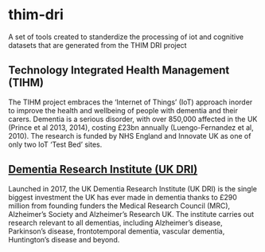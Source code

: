 # thim-dri
A set of tools created to standerdize the processing of iot and cognitive datasets that are generated from the THIM DRI project 


## Technology Integrated Health Management (TIHM)
The TIHM project embraces the ‘Internet of Things’ (IoT) approach inorder to improve the health and wellbeing of people with dementia and their carers. Dementia is a serious disorder, with over 850,000 affected in the UK (Prince et al 2013, 2014), costing £23bn annually (Luengo-Fernandez et al, 2010). The research is funded by NHS England and Innovate UK as one of only two IoT ‘Test Bed’ sites.

## [Dementia Research Institute (UK DRI)](https://ukdri.ac.uk/)
Launched in 2017, the UK Dementia Research Institute (UK DRI) is the single biggest investment the UK has ever made in dementia thanks to £290 million from founding funders the Medical Research Council (MRC), Alzheimer’s Society and Alzheimer’s Research UK. The institute carries out research relevant to all dementias, including Alzheimer’s disease, Parkinson’s disease, frontotemporal dementia, vascular dementia, Huntington’s disease and beyond.



